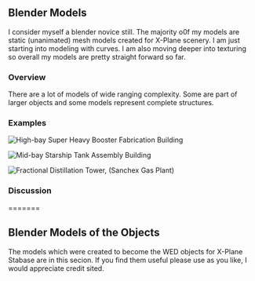 ## Blender Models

I consider myself a blender novice still. The majority o0f my models are static (unanimated) mesh models created for X-Plane scenery. I am just starting into modeling with curves. I am also moving deeper into texturing so overall my models are pretty straight forward so far.

### Overview

There are a lot of models of wide ranging complexity. Some are part of larger objects and some models represent complete structures.

### Examples 

![High-bay Super Heavy Booster Fabrication Building](https://github.com/medmatix/XPStarbase/blob/main/images/SHHighbay.png)

![Mid-bay Starship Tank Assembly Building](https://github.com/medmatix/XPStarbase/blob/main/images/Midbay_Render.png)

![Fractional Distillation Tower, (Sanchex Gas Plant)](https://github.com/medmatix/XPStarbase/blob/main/images/Sanchez%20Gas%20Plant.png)

### Discussion 

=======

## Blender Models of the Objects

The models which were created to become the WED objects for X-Plane Stabase are in this secion. If you find them useful please use as you like, I would appreciate credit sited.
